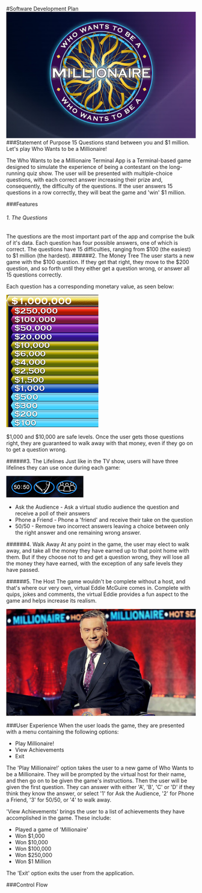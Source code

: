 #Software Development Plan
![wwtbam_logo](./img/logo-large.jpg)
###Statement of Purpose
15 Questions stand between you and $1 million. Let's play Who Wants to be a Millionaire!

The Who Wants to be a Millionaire Terminal App is a Terminal-based game designed to simulate the experience of being a contestant on the long-running quiz show. The user will be presented with multiple-choice questions, with each correct answer increasing their prize and, consequently, the difficulty of the questions. If the user answers 15 questions in a row correctly, they will beat the game and 'win' $1 million.

###Features
###### 1. The Questions
The questions are the most important part of the app and comprise the bulk of it's data. Each question has four possible answers, one of which is correct. The questions have 15 difficulties, ranging from \$100 (the easiest) to \$1 million (the hardest). 
######2. The Money Tree
The user starts a new game with the \$100 question. If they get that right, they move to the \$200 question, and so forth until they either get a question wrong, or answer all 15 questions correctly.

Each question has a corresponding monetary value, as seen below:

![money_tree](./img/money-tree.png)

\$1,000 and \$10,000 are safe levels. Once the user gets those questions right, they are guaranteed to walk away with that money, even if they go on to get a question wrong.

######3. The Lifelines
Just like in the TV show, users will have three lifelines they can use once during each game:

![lifelines](./img/lifelines.png)
* Ask the Audience - Ask a virtual studio audience the question and receive a poll of their answers
* Phone a Friend - Phone a 'friend' and receive their take on the question
* 50/50 - Remove two incorrect answers leaving a choice between only the right answer and one remaining wrong answer.

######4. Walk Away
At any point in the game, the user may elect to walk away, and take all the money they have earned up to that point home with them. But if they choose not to and get a question wrong, they will lose all the money they have earned, with the exception of any safe levels they have passed.

######5. The Host
The game wouldn't be complete without a host, and that's where our very own, virtual Eddie McGuire comes in. Complete with quips, jokes and comments, the virtual Eddie provides a fun aspect to the game and helps increase its realism.

![eddie_mcguire](./img/eddie-mcguire.png)

###User Experience
When the user loads the game, they are presented with a menu containing the following options:
* Play Millionaire!
* View Achievements
* Exit

The 'Play Millionaire!' option takes the user to a new game of Who Wants to be a Millionaire. They will be prompted by the virtual host for their name, and then go on to be given the game's instructions. Then the user will be given the first question. They can answer with either 'A', 'B', 'C' or 'D' if they think they know the answer, or select '1' for Ask the Audience, '2' for Phone a Friend, '3' for 50/50, or '4' to walk away.

'View Achievements' brings the user to a list of achievements they have accomplished in the game. These include:
* Played a game of 'Millionaire'
* Won $1,000
* Won $10,000
* Won $100,000
* Won $250,000
* Won $1 Million

The 'Exit' option exits the user from the application.

###Control Flow